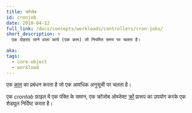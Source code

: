 ```yaml
---
title: क्रोंजोब
id: cronjob
date: 2018-04-12
full_link: /docs/concepts/workloads/controllers/cron-jobs/
short_description: >
  एक दोहराए जाने वाला कार्य (एक काम) जो नियमित समय पर चलता है।

aka:
tags:
  - core-object
  - workload
---
```


एक [काम](/docs/concepts/workloads/controllers/job/) का प्रबंधन करता है जो एक आवधिक अनुसूची पर चलता है।

<!--more-->

एक _crontab_ फ़ाइल में एक पंक्ति के समान, एक क्रोंजोब ऑब्जेक्ट [क्रों](https://en.wikipedia.org/wiki/Cron) प्रारूप का उपयोग करके एक शेड्यूल निर्दिष्ट करता है।
